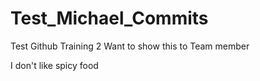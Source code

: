 # Test_Michael_Commits
Test Github Training 2
Want to show this to Team member

I don't like spicy food
